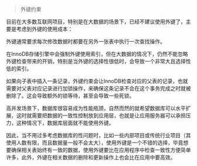 
> 外键约束


目前在大多数互联网项目，特别是在大数据的场景下，已经不建议使用外键了，主要是考虑到外键的使用成本：

外键通常要求每次修改数据时都要在另外一张表中执行一次查找操作。

在InnoDB存储引擎中会强制外键使用索引，但在大数据的情况下，仍然不能忽略外键检查带来的开销，特别是当外键的选择性很低时，会导致一个非常大且选择性低的索引。

如果向子表中插入一条记录，外键约束会让InnoDB检查对应的父表的记录，也就需要对父表对应记录进行加锁操作，来确保这条记录不会在这个事务完成之时就被删除了。这会导致额外的锁等待，甚至会导致一些死锁。

高并发场景下，数据库很容易成为性能瓶颈，自然而然的就希望数据库可以水平扩展，这时就需要把数据的一致性控制放到应用层，也就是让应用服务器可以承担压力，这种情况下，数据库层面就不能使用外键。

因此，当不用过多考虑数据库的性问题时，比如一些内部项目或传统行业项目（其使用人数有限，而且数据量一般不会太大），使用外键是一个不错的选择，毕竟想要确保相关表始终有一致的数据，使用外键要比在应用程序中检查一致性方便简单许多，此外，外键在相关数据的删除和更新操作上也会比在应用中要高效。